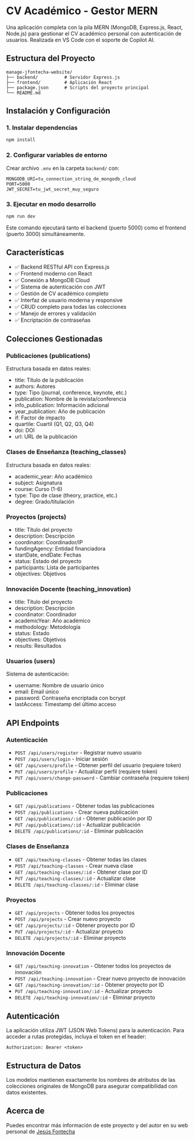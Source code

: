 # CV Académico - Gestor MERN

Una aplicación completa con la pila MERN (MongoDB, Express.js, React, Node.js) para gestionar el CV académico personal con autenticación de usuarios. Realizada en VS Code con el soporte de Copilot AI.

## Estructura del Proyecto

```
manage-jfontecha-website/
├── backend/          # Servidor Express.js
├── frontend/         # Aplicación React
├── package.json      # Scripts del proyecto principal
└── README.md
```

## Instalación y Configuración

### 1. Instalar dependencias
```bash
npm install
```

### 2. Configurar variables de entorno
Crear archivo `.env` en la carpeta `backend/` con:
```
MONGODB_URI=tu_connection_string_de_mongodb_cloud
PORT=5000
JWT_SECRET=tu_jwt_secret_muy_seguro
```

### 3. Ejecutar en modo desarrollo
```bash
npm run dev
```

Este comando ejecutará tanto el backend (puerto 5000) como el frontend (puerto 3000) simultáneamente.

## Características

- ✅ Backend RESTful API con Express.js
- ✅ Frontend moderno con React
- ✅ Conexión a MongoDB Cloud
- ✅ Sistema de autenticación con JWT
- ✅ Gestión de CV académico completo
- ✅ Interfaz de usuario moderna y responsive
- ✅ CRUD completo para todas las colecciones
- ✅ Manejo de errores y validación
- ✅ Encriptación de contraseñas

## Colecciones Gestionadas

### Publicaciones (publications)
Estructura basada en datos reales:
- title: Título de la publicación
- authors: Autores
- type: Tipo (journal, conference, keynote, etc.)
- publication: Nombre de la revista/conferencia
- info_publication: Información adicional
- year_publication: Año de publicación
- if: Factor de impacto
- quartile: Cuartil (Q1, Q2, Q3, Q4)
- doi: DOI
- url: URL de la publicación

### Clases de Enseñanza (teaching_classes)
Estructura basada en datos reales:
- academic_year: Año académico
- subject: Asignatura
- course: Curso (1-6)
- type: Tipo de clase (theory, practice, etc.)
- degree: Grado/titulación

### Proyectos (projects)
- title: Título del proyecto
- description: Descripción
- coordinator: Coordinador/IP
- fundingAgency: Entidad financiadora
- startDate, endDate: Fechas
- status: Estado del proyecto
- participants: Lista de participantes
- objectives: Objetivos

### Innovación Docente (teaching_innovation)
- title: Título del proyecto
- description: Descripción
- coordinator: Coordinador
- academicYear: Año académico
- methodology: Metodología
- status: Estado
- objectives: Objetivos
- results: Resultados

### Usuarios (users)
Sistema de autenticación:
- username: Nombre de usuario único
- email: Email único
- password: Contraseña encriptada con bcrypt
- lastAccess: Timestamp del último acceso

## API Endpoints

### Autenticación
- `POST /api/users/register` - Registrar nuevo usuario
- `POST /api/users/login` - Iniciar sesión
- `GET /api/users/profile` - Obtener perfil del usuario (requiere token)
- `PUT /api/users/profile` - Actualizar perfil (requiere token)
- `PUT /api/users/change-password` - Cambiar contraseña (requiere token)

### Publicaciones
- `GET /api/publications` - Obtener todas las publicaciones
- `POST /api/publications` - Crear nueva publicación
- `GET /api/publications/:id` - Obtener publicación por ID
- `PUT /api/publications/:id` - Actualizar publicación
- `DELETE /api/publications/:id` - Eliminar publicación

### Clases de Enseñanza
- `GET /api/teaching-classes` - Obtener todas las clases
- `POST /api/teaching-classes` - Crear nueva clase
- `GET /api/teaching-classes/:id` - Obtener clase por ID
- `PUT /api/teaching-classes/:id` - Actualizar clase
- `DELETE /api/teaching-classes/:id` - Eliminar clase

### Proyectos
- `GET /api/projects` - Obtener todos los proyectos
- `POST /api/projects` - Crear nuevo proyecto
- `GET /api/projects/:id` - Obtener proyecto por ID
- `PUT /api/projects/:id` - Actualizar proyecto
- `DELETE /api/projects/:id` - Eliminar proyecto

### Innovación Docente
- `GET /api/teaching-innovation` - Obtener todos los proyectos de innovación
- `POST /api/teaching-innovation` - Crear nuevo proyecto de innovación
- `GET /api/teaching-innovation/:id` - Obtener proyecto por ID
- `PUT /api/teaching-innovation/:id` - Actualizar proyecto
- `DELETE /api/teaching-innovation/:id` - Eliminar proyecto

## Autenticación

La aplicación utiliza JWT (JSON Web Tokens) para la autenticación. Para acceder a rutas protegidas, incluya el token en el header:
```
Authorization: Bearer <token>
```

## Estructura de Datos

Los modelos mantienen exactamente los nombres de atributos de las colecciones originales de MongoDB para asegurar compatibilidad con datos existentes.

## Acerca de

Puedes encontrar más información de este proyecto y del autor en su web personal de [Jesús Fontecha](https://www.esi.uclm.es/jesusfontecha.personal/)